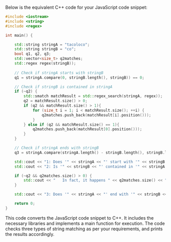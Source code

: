 Below is the equivalent C++ code for your JavaScript code snippet:

```cpp
#include <iostream>
#include <string>
#include <regex>

int main() {

    std::string stringA = "tacoloco";
    std::string stringB = "co";
    bool q1, q2, q3;
    std::vector<size_t> q2matches;
    std::regex regex(stringB));
    
    // Check if stringA starts with stringB
    q1 = stringA.compare(0, stringB.length(), stringB)) == 0;

    // Check if stringB is contained in stringA
    if (~q2) {
        std::smatch matchResult = std::regex_search(stringA, regex));
        q2 = matchResult.size() > 0;
        if (q2 && matchResult.size() > 1){
            for (size_t i = 1; i < matchResult.size(); ++i) {
                q2matches.push_back(matchResult[i].position()));
            }
        } else if (q2 && matchResult.size() == 1){
            q2matches.push_back(matchResult[0].position()));
        } 
    }

    // Check if stringA ends with stringB
    q3 = stringA.compare(stringA.length() - stringB.length(), stringB.length(), stringB)) == 0;

    std::cout << "1: Does '" << stringA << "' start with '" << stringB << "'? " << ( q1 ? "Yes." : "No.")) << std::endl;
    std::cout << "2: Is '" << stringB << "' contained in '" << stringA << "'? " << (~q2 ? "Yes, at index "+std::to_string(q2)+"." : "No.")) << std::endl;

    if (~q2 && q2matches.size() > 0) {
        std::cout << "   In fact, it happens " << q2matches.size() << " times within '" << stringA << "', at index" << (q2matches.size() > 1 ? "es" : "") << " " << q2matches->join(", ") + ".";
    }

    std::cout << "3: Does '" << stringA << "' end with '" << stringB << "'? " << ( q3 ? "Yes." : "No.")) << std::endl;

    return 0;
}
```
This code converts the JavaScript code snippet to C++. It includes the necessary libraries and implements a main function for execution. The code checks three types of string matching as per your requirements, and prints the results accordingly.
